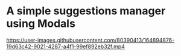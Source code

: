 A simple suggestions manager using Modals
=========================================

https://user-images.githubusercontent.com/80390413/164894876-19d63c42-9021-4287-a4f1-99ef892eb32f.mp4
